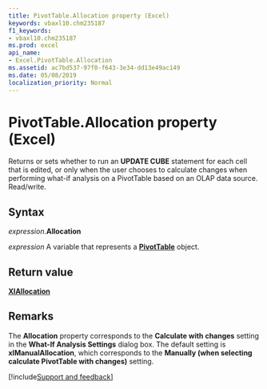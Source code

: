 ```yaml
---
title: PivotTable.Allocation property (Excel)
keywords: vbaxl10.chm235187
f1_keywords:
- vbaxl10.chm235187
ms.prod: excel
api_name:
- Excel.PivotTable.Allocation
ms.assetid: ac7bd537-97f0-f643-3e34-dd13e49ac149
ms.date: 05/08/2019
localization_priority: Normal
---
```



# PivotTable.Allocation property (Excel)

Returns or sets whether to run an **UPDATE CUBE** statement for each cell that is edited, or only when the user chooses to calculate changes when performing what-if analysis on a PivotTable based on an OLAP data source. Read/write.


## Syntax

_expression_.**Allocation**

_expression_ A variable that represents a **[PivotTable](Excel.PivotTable.md)** object.


## Return value

**[XlAllocation](Excel.XlAllocation.md)**


## Remarks

The **Allocation** property corresponds to the **Calculate with changes** setting in the **What-If Analysis Settings** dialog box. The default setting is **xlManualAllocation**, which corresponds to the **Manually (when selecting calculate PivotTable with changes)** setting.




[!include[Support and feedback](~/includes/feedback-boilerplate.md)]